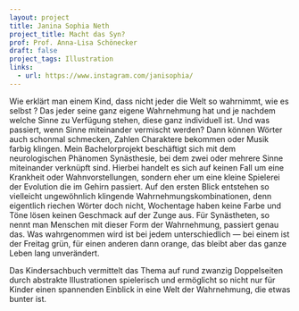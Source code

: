 ```yaml
---
layout: project
title: Janina Sophia Neth
project_title: Macht das Syn?
prof: Prof. Anna-Lisa Schönecker
draft: false
project_tags: Illustration
links:
  - url: https://www.instagram.com/janisophia/
---
```

Wie erklärt man einem Kind, dass nicht jeder die Welt so wahrnimmt, wie es selbst ? Das jeder seine ganz eigene Wahrnehmung hat und je nachdem welche Sinne zu Verfügung stehen, diese ganz individuell ist. Und was passiert, wenn Sinne miteinander vermischt werden? Dann können Wörter auch schonmal schmecken, Zahlen Charaktere bekommen oder Musik farbig klingen. Mein Bachelorprojekt beschäftigt sich mit dem neurologischen Phänomen Synästhesie, bei dem zwei oder mehrere Sinne miteinander verknüpft sind. Hierbei handelt es sich auf keinen Fall um eine Krankheit oder Wahnvorstellungen, sondern eher um eine kleine Spielerei der Evolution die im Gehirn passiert. Auf den ersten Blick entstehen so vielleicht ungewöhnlich klingende Wahrnehmungskombinationen, denn eigentlich riechen Wörter doch nicht, Wochentage haben keine Farbe und Töne lösen keinen Geschmack auf der Zunge aus. Für Synästheten, so nennt man Menschen mit dieser Form der Wahrnehmung, passiert genau das. Was wahrgenommen wird ist bei jedem unterschiedlich — bei einem ist der Freitag grün, für einen anderen dann orange, das bleibt aber das ganze Leben lang unverändert. 

Das Kindersachbuch vermittelt das Thema auf rund zwanzig Doppelseiten durch abstrakte Illustrationen spielerisch und ermöglicht so nicht nur für Kinder einen spannenden Einblick in eine Welt der Wahrnehmung, die etwas bunter ist.